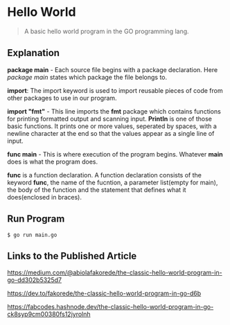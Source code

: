 # Hello World

> A basic hello world program in the GO programming lang.

## Explanation

**package main** - Each source file begins with a package declaration. Here _package main_ states which package the file belongs to.

**import**: The import keyword is used to import reusable pieces of code from other packages to use in our program.

**import "fmt"** - This line imports the **fmt** package which contains functions for printing formatted output and scanning input. **Println** is one of those basic functions. It prints one or more values, seperated by spaces, with a newline character at the end so that the values appear as a single line of input.

**func main** - This is where execution of the program begins. Whatever **main** does is what the program does.

**func** is a function declaration. A function declaration consists of the keyword **func**, the name of the fucntion, a parameter list(empty for main), the body of the function and the statement that defines what it does(enclosed in braces).

## Run Program

```
$ go run main.go
```

## Links to the Published Article

https://medium.com/@abiolafakorede/the-classic-hello-world-program-in-go-dd302b5325d7

https://dev.to/fakorede/the-classic-hello-world-program-in-go-d6b

https://fabcodes.hashnode.dev/the-classic-hello-world-program-in-go-ck8syp9cm00380fs12jyrolnh

